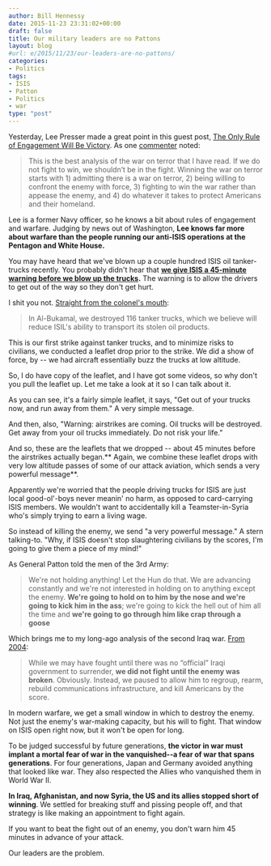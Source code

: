 ```yaml
---
author: Bill Hennessy
date: 2015-11-23 23:31:02+00:00
draft: false
title: Our military leaders are no Pattons
layout: blog
#url: e/2015/11/23/our-leaders-are-no-pattons/
categories:
- Politics
tags:
- ISIS
- Patton
- Politics
- war
type: "post"
---
```


Yesterday, Lee Presser made a great point in this guest post, [The Only Rule of Engagement Will Be Victory](https://hennessysview.com/2015/11/21/the-only-rule-of-engagement-will-be-victory/). As one [commenter](https://hennessysview.com/2015/11/21/the-only-rule-of-engagement-will-be-victory/#comments) noted:



> This is the best analysis of the war on terror that I have read. If we do not fight to win, we shouldn’t be in the fight. Winning the war on terror starts with 1) admitting there is a war on terror, 2) being willing to confront the enemy with force, 3) fighting to win the war rather than appease the enemy, and 4) do whatever it takes to protect Americans and their homeland.



Lee is a former Navy officer, so he knows a bit about rules of engagement and warfare. Judging by news out of Washington, **Lee knows far more about warfare than the people running our anti-ISIS operations at the Pentagon and White House.**

You may have heard that we've blown up a couple hundred ISIS oil tanker-trucks recently. You probably didn't hear that **[we give ISIS a 45-minute warning before we blow up the trucks](https://www.zerohedge.com/news/2015-11-23/get-out-your-trucks-and-run-away-us-gives-isis-45-minute-warning-oil-tanker-strikes).** The warning is to allow the drivers to get out of the way so they don't get hurt.

I shit you not. [Straight from the colonel's mouth](https://www.defense.gov/News/News-Transcripts/Transcript-View/Article/630393/department-of-defense-press-briefing-by-col-warren-via-dvids-from-baghdad-iraq):



> In Al-Bukamal, we destroyed 116 tanker trucks, which we believe will reduce ISIL's ability to transport its stolen oil products.

This is our first strike against tanker trucks, and to minimize risks to civilians, we conducted a leaflet drop prior to the strike. We did a show of force, by -- we had aircraft essentially buzz the trucks at low altitude.

So, I do have copy of the leaflet, and I have got some videos, so why don't you pull the leaflet up. Let me take a look at it so I can talk about it.

As you can see, it's a fairly simple leaflet, it says, "Get out of your trucks now, and run away from them." A very simple message.

And then, also, "Warning: airstrikes are coming. Oil trucks will be destroyed. Get away from your oil trucks immediately. Do not risk your life."

And so, these are the leaflets that we dropped -- about 45 minutes before the airstrikes actually began.** Again, we combine these leaflet drops with very low altitude passes of some of our attack aviation, which sends a very powerful message**.



Apparently we're worried that the people driving trucks for ISIS are just local good-ol'-boys never meanin' no harm, as opposed to card-carrying ISIS members. We wouldn't want to accidentally kill a Teamster-in-Syria who's simply trying to earn a living wage.

So instead of killing the enemy, we send "a very powerful message." A stern talking-to. "Why, if ISIS doesn't stop slaughtering civilians by the scores, I'm going to give them a piece of my mind!"

As General Patton told the men of the 3rd Army:



> We're not holding anything! Let the Hun do that. We are advancing constantly and we're not interested in holding on to anything except the enemy. **We're going to hold on to him by the nose and we're going to kick him in the ass**; we're going to kick the hell out of him all the time and **we're going to go through him like crap through a goose**



Which brings me to my long-ago analysis of the second Iraq war. [From 2004](https://hennessysview.com/2004/09/22/rules-of-war/):



> While we may have fought until there was no “official” Iraqi government to surrender, **we did not fight until the enemy was broken**. Obviously. Instead, we paused to allow him to regroup, rearm, rebuild communications infrastructure, and kill Americans by the score.



In modern warfare, we get a small window in which to destroy the enemy. Not just the enemy's war-making capacity, but his will to fight. That window on ISIS open right now, but it won't be open for long.

To be judged successful by future generations, **the victor in war must implant a mortal fear of war in the vanquished--a fear of war that spans generations**. For four generations, Japan and Germany avoided anything that looked like war. They also respected the Allies who vanquished them in World War II.

**In Iraq, Afghanistan, and now Syria, the US and its allies stopped short of winning**. We settled for breaking stuff and pissing people off, and that strategy is like making an appointment to fight again.

If you want to beat the fight out of an enemy, you don't warn him 45 minutes in advance of your attack.

Our leaders are the problem.
